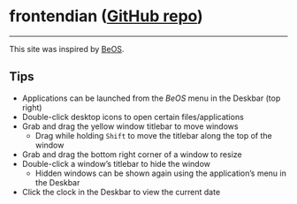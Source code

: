 # frontendian ([GitHub repo](https://github.com/jonathanrtuck/frontendian))

---

This site was inspired by [BeOS](https://en.wikipedia.org/wiki/BeOS).

## Tips

- Applications can be launched from the *BeOS* menu in the Deskbar (top right)
- Double-click desktop icons to open certain files/applications
- Grab and drag the yellow window titlebar to move windows
  - Drag while holding `Shift` to move the titlebar along the top of the window
- Grab and drag the bottom right corner of a window to resize
- Double-click a windowʼs titlebar to hide the window
  - Hidden windows can be shown again using the applicationʼs menu in the Deskbar
- Click the clock in the Deskbar to view the current date
